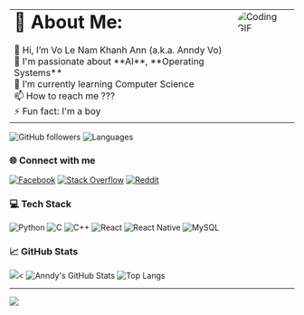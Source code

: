 <table>
<tr>
<td style="vertical-align:top; padding-right: 10px;">
<h1 style="font-size: 32px; margin: 0;">💫 About Me: </h1><br>
👋 Hi, I’m Vo Le Nam Khanh Ann (a.k.a. Anndy Vo)<br>🧠 I'm passionate about **AI**, **Operating Systems**<br>🌱 I’m currently learning Computer Science<br>📫 How to reach me ???<br>⚡ Fun fact: I'm a boy
</td>
<td style="vertical-align:top;">
<img src="https://i.giphy.com/media/v1.Y2lkPTc5MGI3NjExY3R6cnIzY21nNzkxNWMxZ2g4NHA3bzFybGkyNzhzc3pkNDB0cmNmayZlcD12MV9pbnRlcm5hbF9naWZfYnlfaWQmY3Q9Zw/Rpl1sod1vCXK0L2SUN/giphy.gif" alt="Coding GIF" style="max-width: 100%; border-radius: 20px;">
</td>
</tr>
</table>


![GitHub followers](https://img.shields.io/github/followers/KhanPodMiu?style=social)
![Languages](https://img.shields.io/github/languages/top/KhanPodMiu/your-repository?style=plastic)


### 🌐 Connect with me

[![Facebook](https://img.shields.io/badge/Facebook-1877F2?style=flat&logo=facebook&logoColor=white)](https://www.facebook.com/ann3006/) <!-- thêm link của bạn -->
[![Stack Overflow](https://img.shields.io/badge/StackOverflow-FE7A16?style=flat&logo=stack-overflow&logoColor=white)](https://stackoverflow.com/users/28625786/khan)
[![Reddit](https://img.shields.io/badge/Reddit-FF4500?style=flat&logo=reddit&logoColor=white)](https://www.reddit.com/user/Miu_Tea/)



### 💻 Tech Stack

![Python](https://img.shields.io/badge/Python-3776AB?style=for-the-badge&logo=python&logoColor=white)
![C](https://img.shields.io/badge/C-00599C?style=for-the-badge&logo=c&logoColor=white)
![C++](https://img.shields.io/badge/C++-00599C?style=for-the-badge&logo=c%2B%2B&logoColor=white)
![React](https://img.shields.io/badge/React-20232A?style=for-the-badge&logo=react&logoColor=61DAFB)
![React Native](https://img.shields.io/badge/React_Native-20232A?style=for-the-badge&logo=react&logoColor=61DAFB)
![MySQL](https://img.shields.io/badge/MySQL-00000F?style=for-the-badge&logo=mysql&logoColor=white)

### 📈 GitHub Stats

![](https://github-readme-streak-stats.herokuapp.com/?user=KhanPodMiu&theme=radical&hide_border=false)<
![Anndy's GitHub Stats](https://github-readme-stats.vercel.app/api?username=KhanPodMiu&show_icons=true&theme=tokyonight)
![Top Langs](https://github-readme-stats.vercel.app/api/top-langs/?username=KhanPodMiu&layout=compact&theme=tokyonight)


- ---
[![](https://visitcount.itsvg.in/api?id=KhanPodMiu&icon=0&color=0)](https://visitcount.itsvg.in)
<!-- Proudly created with GPRM ( https://gprm.itsvg.in ) -->
